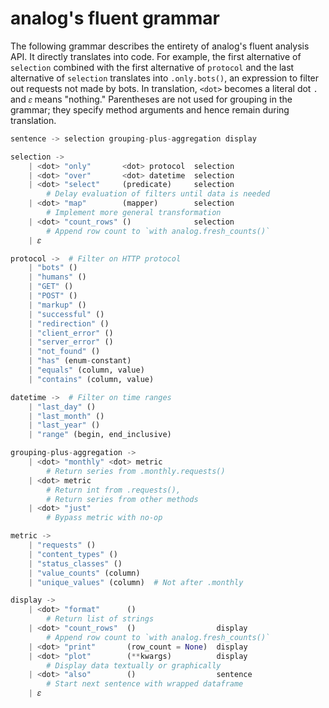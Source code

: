 # analog's fluent grammar

The following grammar describes the entirety of analog's fluent analysis API. It
directly translates into code. For example, the first alternative of `selection`
combined with the first alternative of `protocol` and the last alternative of
`selection` translates into `.only.bots()`, an expression to filter out requests
not made by bots. In translation, `<dot>` becomes a literal dot `.` and `𝜀`
means "nothing." Parentheses are not used for grouping in the grammar; they
specify method arguments and hence remain during translation.

```py
sentence -> selection grouping-plus-aggregation display

selection ->
    | <dot> "only"       <dot> protocol  selection
    | <dot> "over"       <dot> datetime  selection
    | <dot> "select"     (predicate)     selection
        # Delay evaluation of filters until data is needed
    | <dot> "map"        (mapper)        selection
        # Implement more general transformation
    | <dot> "count_rows" ()              selection
        # Append row count to `with analog.fresh_counts()`
    | 𝜀

protocol ->  # Filter on HTTP protocol
    | "bots" ()
    | "humans" ()
    | "GET" ()
    | "POST" ()
    | "markup" ()
    | "successful" ()
    | "redirection" ()
    | "client_error" ()
    | "server_error" ()
    | "not_found" ()
    | "has" (enum-constant)
    | "equals" (column, value)
    | "contains" (column, value)

datetime ->  # Filter on time ranges
    | "last_day" ()
    | "last_month" ()
    | "last_year" ()
    | "range" (begin, end_inclusive)

grouping-plus-aggregation ->
    | <dot> "monthly" <dot> metric
        # Return series from .monthly.requests()
    | <dot> metric
        # Return int from .requests(),
        # Return series from other methods
    | <dot> "just"
        # Bypass metric with no-op

metric ->
    | "requests" ()
    | "content_types" ()
    | "status_classes" ()
    | "value_counts" (column)
    | "unique_values" (column)  # Not after .monthly

display ->
    | <dot> "format"      ()
        # Return list of strings
    | <dot> "count_rows"  ()                  display
        # Append row count to `with analog.fresh_counts()`
    | <dot> "print"       (row_count = None)  display
    | <dot> "plot"        (**kwargs)          display
        # Display data textually or graphically
    | <dot> "also"        ()                  sentence
        # Start next sentence with wrapped dataframe
    | 𝜀
```
